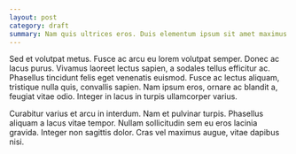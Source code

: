 ```yaml
---
layout: post
category: draft
summary: Nam quis ultrices eros. Duis elementum ipsum sit amet maximus pretium. Morbi sed cursus orci. Ut vestibulum auctor enim. Quisque elementum lorem sit amet metus sollicitudin pellentesque.
---
```


Sed et volutpat metus. Fusce ac arcu eu lorem volutpat semper. Donec ac lacus purus. Vivamus laoreet lectus sapien, a sodales tellus efficitur ac. Phasellus tincidunt felis eget venenatis euismod. Fusce ac lectus aliquam, tristique nulla quis, convallis sapien. Nam ipsum eros, ornare ac blandit a, feugiat vitae odio. Integer in lacus in turpis ullamcorper varius.

Curabitur varius et arcu in interdum. Nam et pulvinar turpis. Phasellus aliquam a lacus vitae tempor. Nullam sollicitudin sem eu eros lacinia gravida. Integer non sagittis dolor. Cras vel maximus augue, vitae dapibus nisi.
